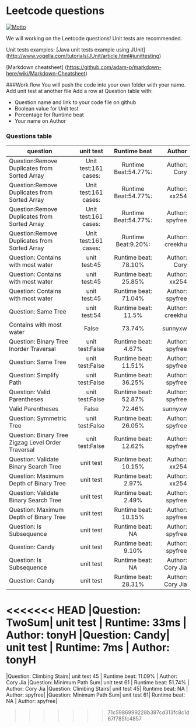 # Leetcode questions
[![Motto](https://img.shields.io/badge/motto-good%20good%20study%2C%20day%20day%20up-red.svg)](https://en.wikipedia.org/wiki/Day_Day_Up)

We will working on the Leetcode questions! Unit tests are recommended.

Unit tests examples:
[Java unit tests example using JUnit] (http://www.vogella.com/tutorials/JUnit/article.html#junittesting)

[Markdown cheatsheet] (https://github.com/adam-p/markdown-here/wiki/Markdown-Cheatsheet)

###Work flow
You will push the code into your own folder with your name.
Add unit test at another file
Add a row at Question table with:
 - Question name and link to your code file on github
 - Boolean value for Unit test
 - Percentage for Runtime beat
 - Your name on Author

### Questions table
| question      | unit test      | Runtime beat   | Author        |
| ------------- |:-------------: |:-------------: | -------:      |
|Question:Remove Duplicates from Sorted Array |Unit test:161 cases: |Runtime Beat:54.77%: |Author: Cory|
|Question:Remove Duplicates from Sorted Array |Unit test:161 cases: |Runtime Beat:54.77%: |Author: xx254|
|Question:Remove Duplicates from Sorted Array |Unit test:161 cases: |Runtime Beat:54.77%: |Author: spyfree|
|Question:Remove Duplicates from Sorted Array	|Unit test:161 cases:	|Runtime Beat:9.20%:	 |Author: creekhu|
|Question: Contains with most water| unit test:45  | Runtime beat: 78.10%   | Author: Cory   |
|Question: Contains with most water| unit test:45  | Runtime beat: 25.85%   | Author: xx254  |
|Question: Contains with most water| unit test:45  | Runtime beat: 71.04%   | Author: spyfree|
|Question: Same Tree| unit test:54  | Runtime beat: 11.5%   | Author: creekhu|
|Contains with most water|	False	|	73.74%	|	sunnyxw	|
|Question: Binary Tree Inorder Traversal| unit test:False  | Runtime beat: 4.67%   | Author: spyfree|
|Question: Same Tree| unit test:False  | Runtime beat: 11.51%   | Author: spyfree|
|Question: Simplify Path| unit test:False  | Runtime beat: 36.25%   | Author: spyfree|
|Question: Valid Parentheses| unit test:False  | Runtime beat: 52.87%   | Author: spyfree|
|Valid Parentheses|	False	|	72.46%	|	sunnyxw	|
|Question: Symmetric Tree| unit test:False  | Runtime beat: 26.05%   | Author: spyfree|
|Question: Binary Tree Zigzag Level Order Traversal| unit test:False  | Runtime beat: 12.62%   | Author: spyfree|
|Question: Validate Binary Search Tree| unit test | Runtime beat: 10.15%  | Author: xx254|
|Question: Maximum Depth of Binary Tree| unit test  | Runtime beat: 2.97%  | Author: xx254|
|Question: Validate Binary Search Tree| unit test | Runtime beat: 2.49%  | Author: spyfree|
|Question: Maximum Depth of Binary Tree| unit test | Runtime beat: 10.15%  | Author: spyfree|
|Question: Is Subsequence| unit test | Runtime beat: NA  | Author: spyfree|
|Question: Candy| unit test | Runtime beat: 9.10%  | Author: spyfree|
|Question: Is Subsequence| unit test | Runtime beat: NA  | Author: Cory Jia
|Question: Candy| unit test | Runtime beat: 28.31%  | Author: Cory Jia
<<<<<<< HEAD
|Question: TwoSum| unit test | Runtime: 33ms | Author: tonyH
|Question: Candy| unit test | Runtime: 7ms | Author: tonyH
=======
|Question: Climbing Stairs| unit test 45 | Runtime beat: 11.09%  | Author: Cory Jia
|Question: Minimum Path Sum| unit test 61 | Runtime beat: 51.74%  | Author: Cory Jia
|Question: Climbing Stairs| unit test 45| Runtime beat: NA  | Author: spyfree|
|Question: Minimum Path Sum| unit test 61| Runtime beat: NA  | Author: spyfree|
>>>>>>> 71c5986999228b387cd313fc8c1d67f785fc4857

